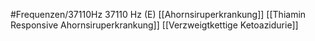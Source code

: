#Frequenzen/37110Hz
37110 Hz (E)
[[Ahornsiruperkrankung]]
[[Thiamin Responsive Ahornsiruperkrankung]]
[[Verzweigtkettige Ketoazidurie]]